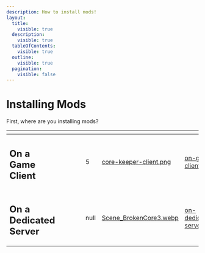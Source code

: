 ```yaml
---
description: How to install mods!
layout:
  title:
    visible: true
  description:
    visible: true
  tableOfContents:
    visible: true
  outline:
    visible: true
  pagination:
    visible: false
---
```


# Installing Mods

First, where are you installing mods?

<table data-card-size="large" data-view="cards" data-full-width="true"><thead><tr><th></th><th data-type="content-ref"></th><th data-type="content-ref"></th><th data-hidden></th><th data-hidden></th><th data-hidden data-type="rating" data-max="5"></th><th data-hidden data-card-cover data-type="files"></th><th data-hidden data-card-target data-type="content-ref"></th></tr></thead><tbody><tr><td><h2>On a Game Client</h2></td><td></td><td></td><td></td><td></td><td>5</td><td><a href="../../.gitbook/assets/core-keeper-client.png">core-keeper-client.png</a></td><td><a href="on-game-clients.md">on-game-clients.md</a></td></tr><tr><td><h2>On a Dedicated Server</h2></td><td></td><td></td><td></td><td></td><td>null</td><td><a href="../../.gitbook/assets/Scene_BrokenCore3.webp">Scene_BrokenCore3.webp</a></td><td><a href="on-dedicated-servers.md">on-dedicated-servers.md</a></td></tr></tbody></table>
